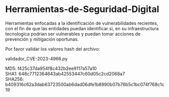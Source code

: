 # Herramientas-de-Seguridad-Digital
Herramientas enfocadas a la identificación de vulnerabilidades recientes, con el fin de que las entidades
puedan identificar si, en su infraestructura tecnologica podrian ser vulnerables y puedan tomar
acciones de prevención y mitigación oportunas.

Por favor validar los valores hash del archivo:

validador_CVE-2023-4966.py

MD5: f425c37da954f8c432b2ee9117a57a10            
SHA1: 648c7712364643ab42553447c60d05c2cd2068a7                                                                                          
SHA256: b409316c62a3dab63723500ab6dad06dfe1b8990b07b76b5c1bc074f768c1c19  

